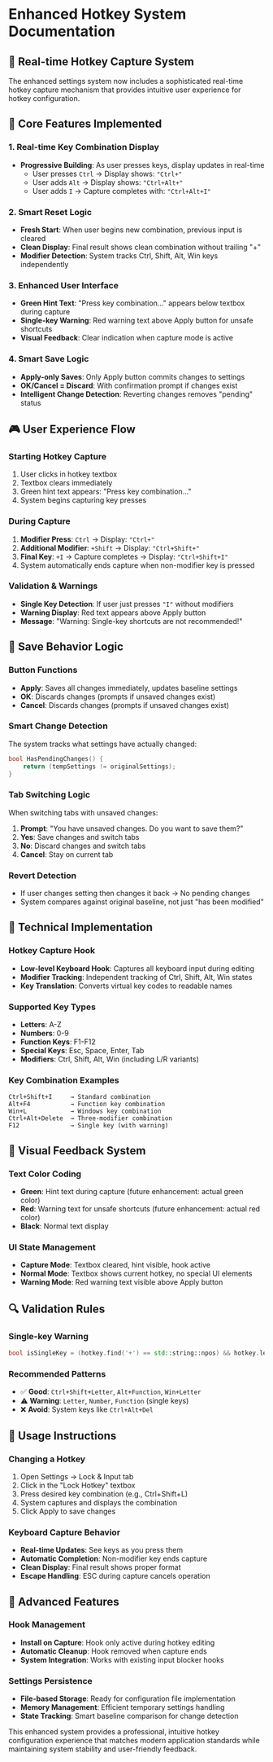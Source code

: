 # Enhanced Hotkey System Documentation

## 🎯 **Real-time Hotkey Capture System**

The enhanced settings system now includes a sophisticated real-time hotkey capture mechanism that provides intuitive user experience for hotkey configuration.

## 🔧 **Core Features Implemented**

### **1. Real-time Key Combination Display**
- **Progressive Building**: As user presses keys, display updates in real-time
  - User presses `Ctrl` → Display shows: `"Ctrl+"`
  - User adds `Alt` → Display shows: `"Ctrl+Alt+"`
  - User adds `I` → Capture completes with: `"Ctrl+Alt+I"`

### **2. Smart Reset Logic**
- **Fresh Start**: When user begins new combination, previous input is cleared
- **Clean Display**: Final result shows clean combination without trailing "+"
- **Modifier Detection**: System tracks Ctrl, Shift, Alt, Win keys independently

### **3. Enhanced User Interface**
- **Green Hint Text**: "Press key combination..." appears below textbox during capture
- **Single-key Warning**: Red warning text above Apply button for unsafe shortcuts
- **Visual Feedback**: Clear indication when capture mode is active

### **4. Smart Save Logic**
- **Apply-only Saves**: Only Apply button commits changes to settings
- **OK/Cancel = Discard**: With confirmation prompt if changes exist
- **Intelligent Change Detection**: Reverting changes removes "pending" status

## 🎮 **User Experience Flow**

### **Starting Hotkey Capture**
1. User clicks in hotkey textbox
2. Textbox clears immediately  
3. Green hint text appears: "Press key combination..."
4. System begins capturing key presses

### **During Capture**
1. **Modifier Press**: `Ctrl` → Display: `"Ctrl+"`
2. **Additional Modifier**: `+Shift` → Display: `"Ctrl+Shift+"`
3. **Final Key**: `+I` → Capture completes → Display: `"Ctrl+Shift+I"`
4. System automatically ends capture when non-modifier key is pressed

### **Validation & Warnings**
- **Single Key Detection**: If user just presses `"I"` without modifiers
- **Warning Display**: Red text appears above Apply button
- **Message**: "Warning: Single-key shortcuts are not recommended!"

## 💾 **Save Behavior Logic**

### **Button Functions**
- **Apply**: Saves all changes immediately, updates baseline settings
- **OK**: Discards changes (prompts if unsaved changes exist)
- **Cancel**: Discards changes (prompts if unsaved changes exist)

### **Smart Change Detection**
The system tracks what settings have actually changed:
```cpp
bool HasPendingChanges() {
    return (tempSettings != originalSettings);
}
```

### **Tab Switching Logic**
When switching tabs with unsaved changes:
1. **Prompt**: "You have unsaved changes. Do you want to save them?"
2. **Yes**: Save changes and switch tabs
3. **No**: Discard changes and switch tabs  
4. **Cancel**: Stay on current tab

### **Revert Detection**
- If user changes setting then changes it back → No pending changes
- System compares against original baseline, not just "has been modified"

## 🔧 **Technical Implementation**

### **Hotkey Capture Hook**
- **Low-level Keyboard Hook**: Captures all keyboard input during editing
- **Modifier Tracking**: Independent tracking of Ctrl, Shift, Alt, Win states
- **Key Translation**: Converts virtual key codes to readable names

### **Supported Key Types**
- **Letters**: A-Z
- **Numbers**: 0-9  
- **Function Keys**: F1-F12
- **Special Keys**: Esc, Space, Enter, Tab
- **Modifiers**: Ctrl, Shift, Alt, Win (including L/R variants)

### **Key Combination Examples**
```
Ctrl+Shift+I     → Standard combination
Alt+F4           → Function key combination  
Win+L            → Windows key combination
Ctrl+Alt+Delete  → Three-modifier combination
F12              → Single key (with warning)
```

## 🎨 **Visual Feedback System**

### **Text Color Coding**
- **Green**: Hint text during capture (future enhancement: actual green color)
- **Red**: Warning text for unsafe shortcuts (future enhancement: actual red color)
- **Black**: Normal text display

### **UI State Management**
- **Capture Mode**: Textbox cleared, hint visible, hook active
- **Normal Mode**: Textbox shows current hotkey, no special UI elements
- **Warning Mode**: Red warning text visible above Apply button

## 🔍 **Validation Rules**

### **Single-key Warning**
```cpp
bool isSingleKey = (hotkey.find('+') == std::string::npos) && hotkey.length() == 1;
```

### **Recommended Patterns**
- ✅ **Good**: `Ctrl+Shift+Letter`, `Alt+Function`, `Win+Letter`
- ⚠️ **Warning**: `Letter`, `Number`, `Function` (single keys)
- ❌ **Avoid**: System keys like `Ctrl+Alt+Del`

## 🚀 **Usage Instructions**

### **Changing a Hotkey**
1. Open Settings → Lock & Input tab
2. Click in the "Lock Hotkey" textbox
3. Press desired key combination (e.g., Ctrl+Shift+L)
4. System captures and displays the combination
5. Click Apply to save changes

### **Keyboard Capture Behavior**
- **Real-time Updates**: See keys as you press them
- **Automatic Completion**: Non-modifier key ends capture
- **Clean Display**: Final result shows proper format
- **Escape Handling**: ESC during capture cancels operation

## 🔧 **Advanced Features**

### **Hook Management**
- **Install on Capture**: Hook only active during hotkey editing
- **Automatic Cleanup**: Hook removed when capture ends
- **System Integration**: Works with existing input blocker hooks

### **Settings Persistence**
- **File-based Storage**: Ready for configuration file implementation
- **Memory Management**: Efficient temporary settings handling
- **State Tracking**: Smart baseline comparison for change detection

This enhanced system provides a professional, intuitive hotkey configuration experience that matches modern application standards while maintaining system stability and user-friendly feedback.
